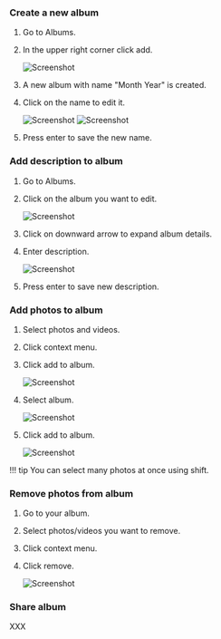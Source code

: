 ### Create a new album

1. Go to Albums.
2. In the upper right corner click add.

    ![Screenshot](../img/createAlbum.png)
    
3. A new album with name "Month Year" is created.
4. Click on the name to edit it.

    ![Screenshot](../img/albumName1.png)
    ![Screenshot](../img/albumName2.png)
5. Press enter to save the new name.

### Add description to album

1. Go to Albums.
2. Click on the album you want to edit.

    ![Screenshot](../img/albumDescription1.png)
    
3. Click on downward arrow to expand album details.
4. Enter description.

    ![Screenshot](../img/albumDescription2.png)
    
5. Press enter to save new description.

### Add photos to album

1. Select photos and videos.
2. Click context menu.
3. Click add to album.

    ![Screenshot](../img/addPhotoAlbum1.png)
    
4. Select album.

    ![Screenshot](../img/addPhotoAlbum2.png)
    
5. Click add to album.

    ![Screenshot](../img/addPhotoAlbum3.png)

!!! tip
    You can select many photos at once using shift.

### Remove photos from album

1. Go to your album.
3. Select photos/videos you want to remove.
4. Click context menu.
5. Click remove.

    ![Screenshot](../img/removeFromAlbum1.png)

### Share album

XXX

